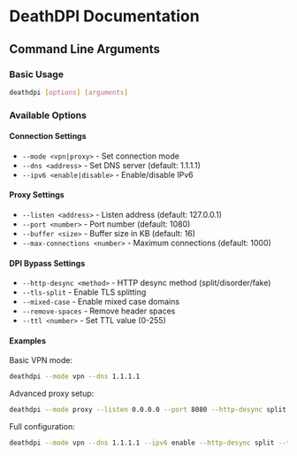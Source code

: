 # DeathDPI Documentation

## Command Line Arguments

### Basic Usage

```bash
deathdpi [options] [arguments]
```

### Available Options

#### Connection Settings
- `--mode <vpn|proxy>` - Set connection mode
- `--dns <address>` - Set DNS server (default: 1.1.1.1)
- `--ipv6 <enable|disable>` - Enable/disable IPv6

#### Proxy Settings
- `--listen <address>` - Listen address (default: 127.0.0.1)
- `--port <number>` - Port number (default: 1080)
- `--buffer <size>` - Buffer size in KB (default: 16)
- `--max-connections <number>` - Maximum connections (default: 1000)

#### DPI Bypass Settings
- `--http-desync <method>` - HTTP desync method (split/disorder/fake)
- `--tls-split` - Enable TLS splitting
- `--mixed-case` - Enable mixed case domains
- `--remove-spaces` - Remove header spaces
- `--ttl <number>` - Set TTL value (0-255)

#### Examples

Basic VPN mode:
```bash
deathdpi --mode vpn --dns 1.1.1.1
```

Advanced proxy setup:
```bash
deathdpi --mode proxy --listen 0.0.0.0 --port 8080 --http-desync split
```

Full configuration:
```bash
deathdpi --mode vpn --dns 1.1.1.1 --ipv6 enable --http-desync split --tls-split --mixed-case --remove-spaces --ttl 5
``` 